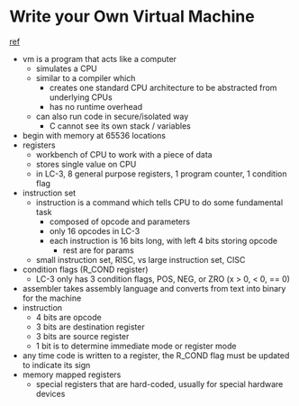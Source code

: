 # Write your Own Virtual Machine

[ref](https://justinmeiners.github.io/lc3-vm/)

- vm is a program that acts like a computer
  - simulates a CPU
  - similar to a compiler which
    - creates one standard CPU architecture to be abstracted from underlying CPUs
    - has no runtime overhead
  - can also run code in secure/isolated way
    - C cannot see its own stack / variables
- begin with memory at 65536 locations
- registers
  - workbench of CPU to work with a piece of data
  - stores single value on CPU
  - in LC-3, 8 general purpose registers, 1 program counter, 1 condition flag
- instruction set
  - instruction is a command which tells CPU to do some fundamental task
    - composed of opcode and parameters
    - only 16 opcodes in LC-3
    - each instruction is 16 bits long, with left 4 bits storing opcode
      - rest are for params
  - small instruction set, RISC, vs large instruction set, CISC
- condition flags (R_COND register)
  - LC-3 only has 3 condition flags, POS, NEG, or ZRO (x > 0, < 0, == 0)
- assembler takes assembly language and converts from text into binary for the machine
- instruction
  - 4 bits are opcode
  - 3 bits are destination register
  - 3 bits are source register
  - 1 bit is to determine immediate mode or register mode
- any time code is written to a register, the R_COND flag must be updated to indicate its sign
- memory mapped registers
  - special registers that are hard-coded, usually for special hardware devices